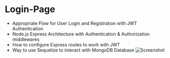 # Login-Page
* Appropriate Flow for User Login and Registration with JWT Authentication
* Node.js Express Architecture with Authentication & Authorization middlewares
* How to configure Express routes to work with JWT
* Way to use Sequelize to interact with MongoDB Database
![Screenshot](https://github.com/ultr0n-coder/Login-Page/blob/main/login.png)
